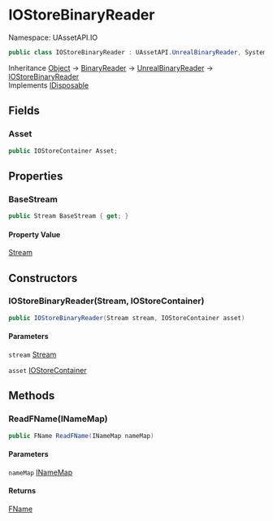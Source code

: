 # IOStoreBinaryReader

Namespace: UAssetAPI.IO

```csharp
public class IOStoreBinaryReader : UAssetAPI.UnrealBinaryReader, System.IDisposable
```

Inheritance [Object](https://docs.microsoft.com/en-us/dotnet/api/system.object) → [BinaryReader](https://docs.microsoft.com/en-us/dotnet/api/system.io.binaryreader) → [UnrealBinaryReader](./uassetapi.unrealbinaryreader.md) → [IOStoreBinaryReader](./uassetapi.io.iostorebinaryreader.md)<br>
Implements [IDisposable](https://docs.microsoft.com/en-us/dotnet/api/system.idisposable)

## Fields

### **Asset**

```csharp
public IOStoreContainer Asset;
```

## Properties

### **BaseStream**

```csharp
public Stream BaseStream { get; }
```

#### Property Value

[Stream](https://docs.microsoft.com/en-us/dotnet/api/system.io.stream)<br>

## Constructors

### **IOStoreBinaryReader(Stream, IOStoreContainer)**

```csharp
public IOStoreBinaryReader(Stream stream, IOStoreContainer asset)
```

#### Parameters

`stream` [Stream](https://docs.microsoft.com/en-us/dotnet/api/system.io.stream)<br>

`asset` [IOStoreContainer](./uassetapi.io.iostorecontainer.md)<br>

## Methods

### **ReadFName(INameMap)**

```csharp
public FName ReadFName(INameMap nameMap)
```

#### Parameters

`nameMap` [INameMap](./uassetapi.io.inamemap.md)<br>

#### Returns

[FName](./uassetapi.unrealtypes.fname.md)<br>
